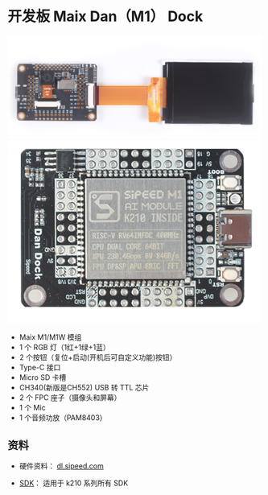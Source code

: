 开发板 Maix Dan（M1） Dock
===========


![dan dock](../../../assets/dan_dock_1.png)
![Dan dock](../../../assets/Dan_Dock.png)

* Maix M1/M1W 模组
* 1 个 RGB 灯（1红+1绿+1蓝）
* 2 个按钮（复位+启动(开机后可自定义功能)按钮）
* Type-C 接口
* Micro SD 卡槽
* CH340(新版是CH552) USB 转 TTL 芯片
* 2 个 FPC 座子（摄像头和屏幕）
* 1 个 Mic
* 1 个音频功放（PAM8403）


## 资料

* 硬件资料： [dl.sipeed.com](http://dl.sipeed.com/MAIX/HDK/Maix-Dock/)

* [SDK](../sdk/README.md)： 适用于 k210 系列所有 SDK

